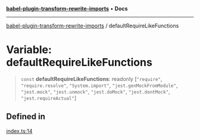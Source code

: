 [**babel-plugin-transform-rewrite-imports**](../README.md) • **Docs**

***

[babel-plugin-transform-rewrite-imports](../README.md) / defaultRequireLikeFunctions

# Variable: defaultRequireLikeFunctions

> `const` **defaultRequireLikeFunctions**: readonly [`"require"`, `"require.resolve"`, `"System.import"`, `"jest.genMockFromModule"`, `"jest.mock"`, `"jest.unmock"`, `"jest.doMock"`, `"jest.dontMock"`, `"jest.requireActual"`]

## Defined in

[index.ts:14](https://github.com/Xunnamius/babel-plugin-transform-rewrite-imports/blob/40f2b2bf6fa6d5f4f6faf3e8004138265cb3ed3d/src/index.ts#L14)
